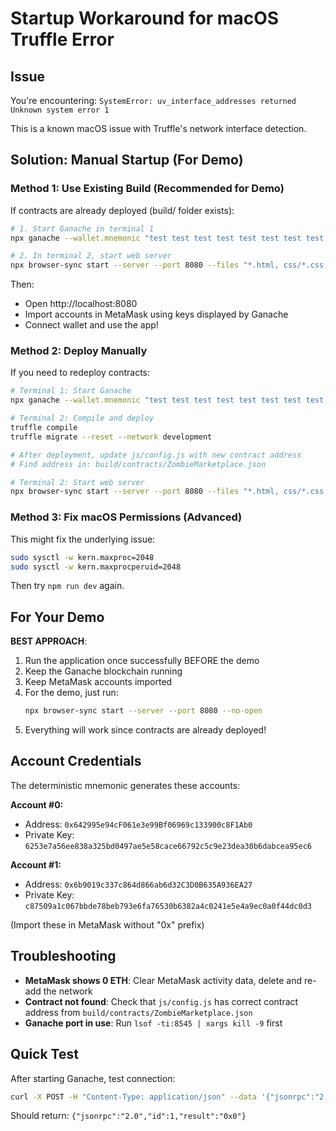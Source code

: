 # Startup Workaround for macOS Truffle Error

## Issue
You're encountering: `SystemError: uv_interface_addresses returned Unknown system error 1`

This is a known macOS issue with Truffle's network interface detection.

## Solution: Manual Startup (For Demo)

### Method 1: Use Existing Build (Recommended for Demo)

If contracts are already deployed (build/ folder exists):

```bash
# 1. Start Ganache in terminal 1
npx ganache --wallet.mnemonic "test test test test test test test test test test test junk" --wallet.totalAccounts 10 --wallet.defaultBalance 100 --server.host 127.0.0.1 --server.port 8545 --chain.chainId 1337

# 2. In terminal 2, start web server
npx browser-sync start --server --port 8080 --files "*.html, css/*.css, js/*.js" --no-open --no-notify
```

Then:
- Open http://localhost:8080
- Import accounts in MetaMask using keys displayed by Ganache
- Connect wallet and use the app!

### Method 2: Deploy Manually

If you need to redeploy contracts:

```bash
# Terminal 1: Start Ganache
npx ganache --wallet.mnemonic "test test test test test test test test test test test junk" --wallet.totalAccounts 10 --wallet.defaultBalance 100 --server.host 127.0.0.1 --server.port 8545 --chain.chainId 1337

# Terminal 2: Compile and deploy
truffle compile
truffle migrate --reset --network development

# After deployment, update js/config.js with new contract address
# Find address in: build/contracts/ZombieMarketplace.json

# Terminal 2: Start web server
npx browser-sync start --server --port 8080 --files "*.html, css/*.css, js/*.js" --no-open --no-notify
```

### Method 3: Fix macOS Permissions (Advanced)

This might fix the underlying issue:

```bash
sudo sysctl -w kern.maxproc=2048
sudo sysctl -w kern.maxprocperuid=2048
```

Then try `npm run dev` again.

## For Your Demo

**BEST APPROACH**: 

1. Run the application once successfully BEFORE the demo
2. Keep the Ganache blockchain running
3. Keep MetaMask accounts imported
4. For the demo, just run:
   ```bash
   npx browser-sync start --server --port 8080 --no-open
   ```
5. Everything will work since contracts are already deployed!

## Account Credentials

The deterministic mnemonic generates these accounts:

**Account #0:**
- Address: `0x642995e94cF061e3e99Bf06969c133900c8F1Ab0`
- Private Key: `6253e7a56ee838a325bd0497ae5e58cace66792c5c9e23dea30b6dabcea95ec6`

**Account #1:**
- Address: `0x6b9019c337c864d866ab6d32C3D0B635A936EA27`
- Private Key: `c87509a1c067bbde78beb793e6fa76530b6382a4c0241e5e4a9ec0a0f44dc0d3`

(Import these in MetaMask without "0x" prefix)

## Troubleshooting

- **MetaMask shows 0 ETH**: Clear MetaMask activity data, delete and re-add the network
- **Contract not found**: Check that `js/config.js` has correct contract address from `build/contracts/ZombieMarketplace.json`
- **Ganache port in use**: Run `lsof -ti:8545 | xargs kill -9` first

## Quick Test

After starting Ganache, test connection:

```bash
curl -X POST -H "Content-Type: application/json" --data '{"jsonrpc":"2.0","method":"eth_blockNumber","params":[],"id":1}' http://127.0.0.1:8545
```

Should return: `{"jsonrpc":"2.0","id":1,"result":"0x0"}`

